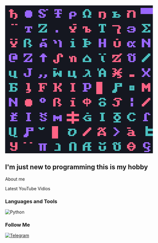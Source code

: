 ![Header](https://github.com/Axidom-ru/Axidom-ru/blob/main/assets/header.png)

## I'm just new to programming this is my hobby

About me

Latest YouTube Vidios

### Languages and Tools
![Python](https://img.shields.io/badge/-Python-090909?style=for-the-badge&logo=python&logoColor=2aab20)

### Follow Me
[![Telegram](https://img.shields.io/badge/-Telegram-090909?style=for-the-badge&logo=python&logoColor=27A0D9)](https://t.me/axidom)